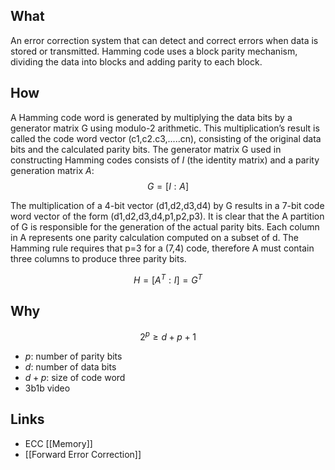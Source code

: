 ## What
An error correction system that can detect and correct errors when data is stored or transmitted.
Hamming code uses a block parity mechanism, dividing the data into blocks and adding parity to each block.

## How
A Hamming code word is generated by multiplying the data bits by a generator matrix G using modulo-2 arithmetic. This multiplication’s result is called the code word vector (c1,c2.c3,.....cn), consisting of the original data bits and the calculated parity bits.
The generator matrix G used in constructing Hamming codes consists of $I$ (the identity matrix) and a parity generation matrix $A$:
$$G = [I:A]$$

The multiplication of a 4-bit vector (d1,d2,d3,d4) by G results in a 7-bit code word vector of the form (d1,d2,d3,d4,p1,p2,p3).
It is clear that the A partition of G is responsible for the generation of the actual parity bits. Each column in A represents one parity calculation computed on a subset of d. The Hamming rule requires that p=3 for a (7,4) code, therefore A must contain three columns to produce three parity bits.

$$H = [A^{T} : I] = G^T$$

## Why
$$2^{p} \geq d + p + 1$$
- $p$: number of parity bits
- $d$: number of data bits
- $d + p$: size of code word
- 3b1b video


## Links
- ECC [[Memory]]
- [[Forward Error Correction]]